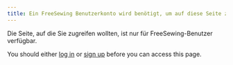 ```yaml
---
title: Ein FreeSewing Benutzerkonto wird benötigt, um auf diese Seite zuzugreifen
---
```


Die Seite, auf die Sie zugreifen wollten, ist nur für FreeSewing-Benutzer verfügbar.

You should either [log in](/login/) or [sign up](/signup/) before you can access this page.
